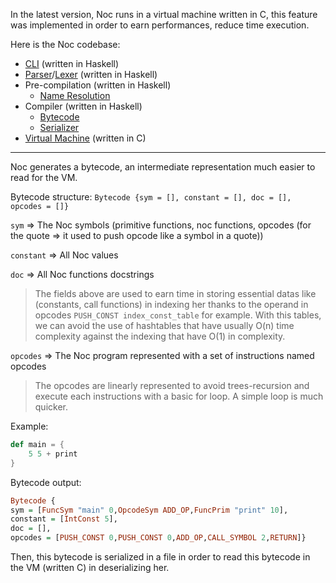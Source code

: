 In the latest version, Noc runs in a virtual machine written in C, this feature was implemented in order to earn performances, reduce time execution.

Here is the Noc codebase:

- [CLI](https://github.com/noc-lang/noc/blob/main/app/Command/CLI.hs) (written in Haskell)
-  [Parser](https://github.com/noc-lang/noc/blob/main/src/Language/Noc/Syntax/AST.hs)/[Lexer](https://github.com/noc-lang/noc/blob/main/src/Language/Noc/Syntax/Lexer.hs) (written in Haskell)
-  Pre-compilation (written in Haskell)
    - [Name Resolution](https://github.com/noc-lang/noc/blob/main/src/Language/Noc/Resolution/Imports.hs)
- Compiler (written in Haskell)
    - [Bytecode](https://github.com/noc-lang/noc/blob/main/src/Language/Noc/Compiler/Bytecode.hs)
    - [Serializer](https://github.com/noc-lang/noc/blob/main/src/Language/Noc/Compiler/Serialize.hs)
- [Virtual Machine](https://github.com/noc-lang/noc/tree/main/src/Language/Noc/VM) (written in C)

------------------------------------------------------------------------

Noc generates a bytecode, an intermediate representation much easier to read for the VM.

Bytecode structure:
`Bytecode {sym = [], constant = [], doc = [], opcodes = []}`

`sym` => The Noc symbols (primitive functions, noc functions, opcodes
(for the quote =\> it used to push opcode like a symbol in a quote))

`constant` => All Noc values

`doc` => All Noc functions docstrings

> The fields above are used to earn time in storing essential datas like (constants, call functions) in indexing her thanks to the operand in opcodes `PUSH_CONST index_const_table` for example. With this tables, we can avoid the use of hashtables that have usually O(n) time complexity against the indexing that have O(1) in complexity.

`opcodes` => The Noc program represented with a set of instructions named opcodes

> The opcodes are linearly represented to avoid trees-recursion and execute each instructions with a basic for loop. A simple loop is much quicker.

Example:

```scala
def main = {
    5 5 + print
}
```

Bytecode output:

```hs
Bytecode {
sym = [FuncSym "main" 0,OpcodeSym ADD_OP,FuncPrim "print" 10], 
constant = [IntConst 5], 
doc = [], 
opcodes = [PUSH_CONST 0,PUSH_CONST 0,ADD_OP,CALL_SYMBOL 2,RETURN]}
```

Then, this bytecode is serialized in a file in order to read this bytecode in the VM (written C) in deserializing her.

